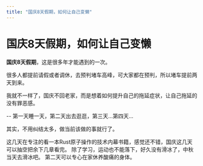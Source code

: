 ```yaml
---
title: "国庆8天假期，如何让自己变懒"
---
```


# 国庆8天假期，如何让自己变懒

**国庆8天假期**，这是很多年才能遇到的一次。

很多人都提前请假或者调休，去预判堵车高峰，可大家都在预判，所以堵车提前两天到来。

我就不一样了，国庆不回老家，而是想着如何提升自己的拖延症状，让自己拖延的没有罪恶感。

--
第一天睡一天，第二天出去逛逛，第三天...第四天...

其实，不用纠结太多，做当前该做的事就行了。 

这几天在专注的看一本Rust原子操作的技术内幕书籍，感觉还不错，国庆这几天可以抽空把余下几章看完。
除了学习，运动也不能落下，好久没有滑冰了，中秋当天去滑冰吧。 第二天可以专心在家休养酸痛的身体。
